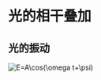 # 光的相干叠加

## 光的振动

<img src="https://latex.codecogs.com/svg.latex?E=A\cos(\omega&space;t+\psi)" title="E=A\cos(\omega t+\psi)" />
